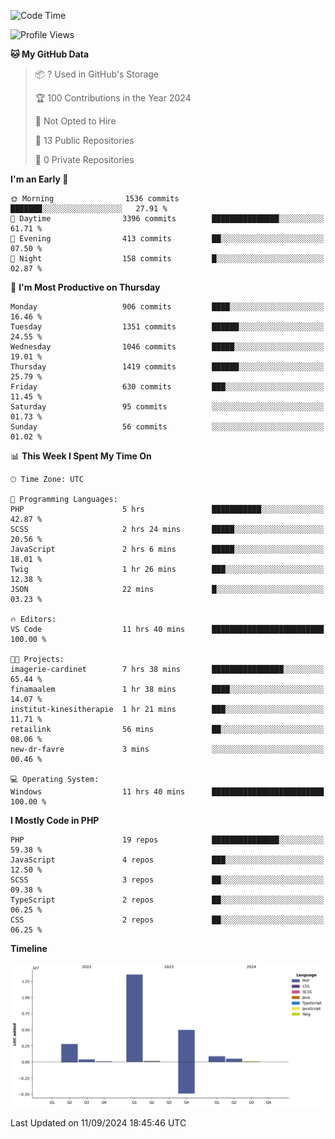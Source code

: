 <!--START_SECTION:waka-->
![Code Time](http://img.shields.io/badge/Code%20Time-1%2C885%20hrs%2037%20mins-blue)

![Profile Views](http://img.shields.io/badge/Profile%20Views-0-blue)

**🐱 My GitHub Data** 

> 📦 ? Used in GitHub's Storage 
 > 
> 🏆 100 Contributions in the Year 2024
 > 
> 🚫 Not Opted to Hire
 > 
> 📜 13 Public Repositories 
 > 
> 🔑 0 Private Repositories 
 > 
**I'm an Early 🐤** 

```text
🌞 Morning                1536 commits        ███████░░░░░░░░░░░░░░░░░░   27.91 % 
🌆 Daytime                3396 commits        ███████████████░░░░░░░░░░   61.71 % 
🌃 Evening                413 commits         ██░░░░░░░░░░░░░░░░░░░░░░░   07.50 % 
🌙 Night                  158 commits         █░░░░░░░░░░░░░░░░░░░░░░░░   02.87 % 
```
📅 **I'm Most Productive on Thursday** 

```text
Monday                   906 commits         ████░░░░░░░░░░░░░░░░░░░░░   16.46 % 
Tuesday                  1351 commits        ██████░░░░░░░░░░░░░░░░░░░   24.55 % 
Wednesday                1046 commits        █████░░░░░░░░░░░░░░░░░░░░   19.01 % 
Thursday                 1419 commits        ██████░░░░░░░░░░░░░░░░░░░   25.79 % 
Friday                   630 commits         ███░░░░░░░░░░░░░░░░░░░░░░   11.45 % 
Saturday                 95 commits          ░░░░░░░░░░░░░░░░░░░░░░░░░   01.73 % 
Sunday                   56 commits          ░░░░░░░░░░░░░░░░░░░░░░░░░   01.02 % 
```


📊 **This Week I Spent My Time On** 

```text
🕑︎ Time Zone: UTC

💬 Programming Languages: 
PHP                      5 hrs               ███████████░░░░░░░░░░░░░░   42.87 % 
SCSS                     2 hrs 24 mins       █████░░░░░░░░░░░░░░░░░░░░   20.56 % 
JavaScript               2 hrs 6 mins        █████░░░░░░░░░░░░░░░░░░░░   18.01 % 
Twig                     1 hr 26 mins        ███░░░░░░░░░░░░░░░░░░░░░░   12.38 % 
JSON                     22 mins             █░░░░░░░░░░░░░░░░░░░░░░░░   03.23 % 

🔥 Editors: 
VS Code                  11 hrs 40 mins      █████████████████████████   100.00 % 

🐱‍💻 Projects: 
imagerie-cardinet        7 hrs 38 mins       ████████████████░░░░░░░░░   65.44 % 
finamaalem               1 hr 38 mins        ████░░░░░░░░░░░░░░░░░░░░░   14.07 % 
institut-kinesitherapie  1 hr 21 mins        ███░░░░░░░░░░░░░░░░░░░░░░   11.71 % 
retailink                56 mins             ██░░░░░░░░░░░░░░░░░░░░░░░   08.06 % 
new-dr-favre             3 mins              ░░░░░░░░░░░░░░░░░░░░░░░░░   00.46 % 

💻 Operating System: 
Windows                  11 hrs 40 mins      █████████████████████████   100.00 % 
```

**I Mostly Code in PHP** 

```text
PHP                      19 repos            ███████████████░░░░░░░░░░   59.38 % 
JavaScript               4 repos             ███░░░░░░░░░░░░░░░░░░░░░░   12.50 % 
SCSS                     3 repos             ██░░░░░░░░░░░░░░░░░░░░░░░   09.38 % 
TypeScript               2 repos             ██░░░░░░░░░░░░░░░░░░░░░░░   06.25 % 
CSS                      2 repos             ██░░░░░░░░░░░░░░░░░░░░░░░   06.25 % 
```



**Timeline**

![Lines of Code chart](https://raw.githubusercontent.com/tahar-elgunaoui/tahar-elgunaoui/main/assets/bar_graph.png)


 Last Updated on 11/09/2024 18:45:46 UTC
<!--END_SECTION:waka-->
